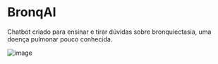 # BronqAI


Chatbot criado para ensinar e tirar dúvidas sobre bronquiectasia, uma doença pulmonar pouco conhecida.


![image](https://github.com/Gordex999444/projetoimers-o_bronquiectasia/assets/169534894/da8719a8-7909-4795-a2d2-0f8588c4db41)
